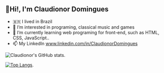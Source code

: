 ## 👋Hi!, I'm Claudionor Domingues 
- :brazil: I lived in Brazil
- 👀 I’m interested in programing, classical music and games
- 🌱 I’m currently learning web programing for front-end, such as HTML, CSS, JavaScript..
- 📫 My LinkedIn www.linkedin.com/in/ClaudionorDomingues

![Claudionor's GitHub stats](https://github-readme-stats.vercel.app/api?username=xCraudin&show_icons=true&theme=synthwave).

[![Top Langs](https://github-readme-stats.vercel.app/api/top-langs/?username=xCraudin&layout=compact)](https://github.com/anuraghazra/github-readme-stats).

